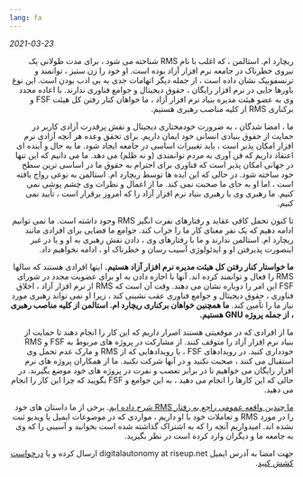 ```yaml
---
lang: fa
---
```


_2021-03-23_

<div dir="rtl">

ریچارد ام. استالمن ، که اغلب با نام RMS شناخته می شود ، برای مدت طولانی یک نیروی خطرناک در جامعه نرم افزار آزاد بوده است. او خود را زن ستیز ، توانمند و ترنسفوبیک نشان داده است ، از جمله دیگر اتهامات جدی به بی ادب بودن است. این نوع باورها جایی در نرم افزار رایگان ، حقوق دیجیتال و جوامع فناوری ندارند. با اعاده مجدد وی به عضو هیئت مدیره بنیاد نرم افزار آزاد ، ما خواهان کنار رفتن کل هیئت FSF و برکناری RMS از کلیه مناصب رهبری هستیم.

ما ، امضا شدگان ، به ضرورت خودمختاری دیجیتال و نقش پرقدرت آزادی کاربر در حمایت از حقوق بنیادی انسانی خود ایمان داریم. برای تحقق وعده هر آنچه آزادی نرم افزار امکان پذیر است ، باید تغییرات اساسی در جامعه ایجاد شود. ما به حال و آینده ای اعتقاد داریم که فن آوری به مردم توانمندی  (و نه ظلم) می دهد. ما می دانیم که این تنها در جهانی امکان پذیر است که فناوری برای احترام به حقوق ما در اساسی ترین سطح خود ساخته شود. در حالی که این ایده ها توسط ریچارد ام. استالمن به نوعی رواج یافته است ، اما او به جای ما صحبت نمی کند. ما از اعمال و نظرات وی چشم پوشی نمی کنیم. ما رهبری وی یا رهبری بنیاد نرم افزار آزاد را که امروز برقرار است ، تأیید نمی کنیم. 

تا کنون تحمل کافی عقاید و رفتارهای نفرت انگیز RMS وجود داشته است. ما نمی توانیم ادامه دهیم که یک نفر معنای کار ما را خراب کند. جوامع ما فضایی برای افرادی مانند ریچارد ام. استالمن ندارند و ما با رفتارهای وی ، دادن نقش رهبری به او و یا در غیر اینصورت پذیرفتن او و ایدئولوژی آسیب رسان و خطرناک او ، ادامه نخواهیم داد. 

**ما خواستار کنار رفتن کل هیئت مدیره نرم افزار آزاد هستیم.** اینها افرادی هستند که سالها RMS را فعال و توانمند کرده اند. آنها با اجازه دادن به او برای عضویت مجدد در شورای FSF این امر را دوباره نشان می دهند. وقت آن است که RMS از نرم افزار آزاد ، اخلاق فناوری ، حقوق دیجیتال و جوامع فناوری عقب نشینی کند ، زیرا او نمی تواند رهبری مورد نیاز ما را تأمین کند. **ما همچنین خواهان برکناری ریچارد ام. استالمن از کلیه مناصب رهبری ، از جمله پروژه GNU هستیم.**

ما از افرادی که در موقعیتی هستند اصرار داریم که این کار را انجام دهند تا حمایت از بنیاد نرم افزار آزاد را متوقف کنند. از مشارکت در پروژه های مربوط به FSF و RMS خودداری کنید. در رویدادهای FSF ، یا رویدادهایی که از RMS و مارک عدم تحمل وی استقبال می کنند ، صحبت نکنید و در آنها شرکت نکنید. ما از همکاران پروژه های نرم افزار رایگان می خواهیم تا در برابر تعصب و نفرت در پروژه های خود موضع بگیرند. در حالی که این کارها را انجام می دهید ، به این جوامع و FSF بگویید که چرا این کار را انجام می دهید. 

[ما چندین واقعه عمومی راجع به رفتار RMS شرح داده ایم][1]. برخی از ما داستان های خود را در مورد RMS و تعاملات خود با او داریم ، مواردی که در موضوعات ایمیل یا ویدیو ثبت نشده اند. امیدواریم آنچه را که به اشتراک گذاشته شده است بخوانید و آسیبی را که وی به جامعه ما و دیگران وارد کرده است در نظر بگیرید. 

[1]: https://rms-open-letter.github.io/appendix

جهت امضا به آدرس ایمیل digitalautonomy at riseup.net ارسال کرده و یا [درخواست کشش کنید](https://github.com/rms-open-letter/rms-open-letter.github.io/pulls).

</div>
